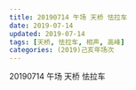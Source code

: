 ```yaml
---
title: 20190714 午场 天桥 怯拉车
date: 2019-07-14
updated: 2019-07-14
tags: [天桥, 怯拉车, 相声, 高峰]
categories: (2019)己亥年场次
---
```

20190714 午场 天桥 怯拉车